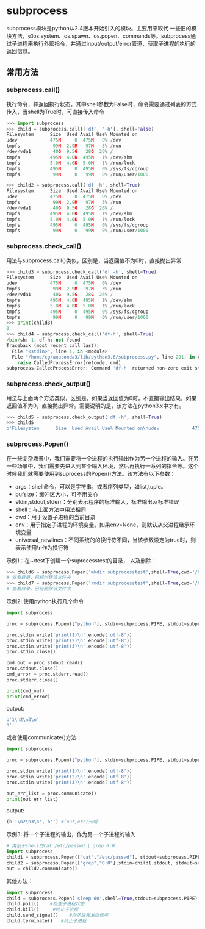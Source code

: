# subprocess

subprocess模块是python从2.4版本开始引入的模块。主要用来取代 一些旧的模块方法，如os.system、os.spawn、os.popen、commands等。subprocess通过子进程来执行外部指令，并通过input/output/error管道，获取子进程的执行的返回信息。

## 常用方法

### subprocess.call()
执行命令，并返回执行状态，其中shell参数为False时，命令需要通过列表的方式传入，当shell为True时，可直接传入命令
```python
>>> import subprocess
>>> child = subprocess.call(['df', '-h'], shell=False)
Filesystem      Size  Used Avail Use% Mounted on
udev            475M     0  475M   0% /dev
tmpfs            99M  2.9M   97M   3% /run
/dev/vda1        40G  9.5G   28G  26% /
tmpfs           495M  4.0K  495M   1% /dev/shm
tmpfs           5.0M  4.0K  5.0M   1% /run/lock
tmpfs           495M     0  495M   0% /sys/fs/cgroup
tmpfs            99M     0   99M   0% /run/user/1000

>>> child2 = subprocess.call('df -h', shell=True)
Filesystem      Size  Used Avail Use% Mounted on
udev            475M     0  475M   0% /dev
tmpfs            99M  2.9M   97M   3% /run
/dev/vda1        40G  9.5G   28G  26% /
tmpfs           495M  4.0K  495M   1% /dev/shm
tmpfs           5.0M  4.0K  5.0M   1% /run/lock
tmpfs           495M     0  495M   0% /sys/fs/cgroup
tmpfs            99M     0   99M   0% /run/user/1000
```
### subprocess.check_call()
用法与subprocess.call()类似，区别是，当返回值不为0时，直接抛出异常
```python
>>> child3 = subprocess.check_call('df -h', shell=True)
Filesystem      Size  Used Avail Use% Mounted on
udev            475M     0  475M   0% /dev
tmpfs            99M  2.9M   97M   3% /run
/dev/vda1        40G  9.5G   28G  26% /
tmpfs           495M  4.0K  495M   1% /dev/shm
tmpfs           5.0M  4.0K  5.0M   1% /run/lock
tmpfs           495M     0  495M   0% /sys/fs/cgroup
tmpfs            99M     0   99M   0% /run/user/1000
>>> print(child3)
0
>>> child4 = subprocess.check_call('df-h', shell=True)
/bin/sh: 1: df-h: not found
Traceback (most recent call last):
  File "<stdin>", line 1, in <module>
  File "/home/cg/anaconda3/lib/python3.6/subprocess.py", line 291, in check_call
    raise CalledProcessError(retcode, cmd)
subprocess.CalledProcessError: Command 'df-h' returned non-zero exit status 127.
```
### subprocess.check_output()
用法与上面两个方法类似，区别是，如果当返回值为0时，不直接输出结果，如果返回值不为0，直接抛出异常。需要说明的是，该方法在python3.x中才有。
```python
>>> child5 = subprocess.check_output('df -h', shell=True)
>>> child5
b'Filesystem      Size  Used Avail Use% Mounted on\nudev            475M     0  475M   0% /dev\ntmpfs            99M  2.9M   97M   3% /run\n/dev/vda1        40G  9.5G   28G  26% /\ntmpfs           495M  4.0K  495M   1% /dev/shm\ntmpfs           5.0M  4.0K  5.0M   1% /run/lock\ntmpfs           495M     0  495M   0% /sys/fs/cgroup\ntmpfs            99M     0   99M   0% /run/user/1000\n'
```
### subprocess.Popen()
在一些复杂场景中，我们需要将一个进程的执行输出作为另一个进程的输入。在另一些场景中，我们需要先进入到某个输入环境，然后再执行一系列的指令等。这个时候我们就需要使用到suprocess的Popen()方法。该方法有以下参数：
* args：shell命令，可以是字符串，或者序列类型，如list,tuple。
* bufsize：缓冲区大小，可不用关心
* stdin,stdout,stderr：分别表示程序的标准输入，标准输出及标准错误
* shell：与上面方法中用法相同
* cwd：用于设置子进程的当前目录
* env：用于指定子进程的环境变量。如果env=None，则默认从父进程继承环境变量
* universal_newlines：不同系统的的换行符不同，当该参数设定为true时，则表示使用\n作为换行符

示例1：在~/test下创建一个suprocesstest的目录， 以及删除：
```python
>>> child6 = subprocess.Popen('mkdir subprocesstest',shell=True,cwd='/home/cg/test')
# 查看目录，已经创建该文件夹
>>> child7 = subprocess.Popen('rmdir subprocesstest',shell=True,cwd='/home/cg/test')
# 查看目录，已经删除该文件夹
```

示例2: 使用python执行几个命令
```python
import subprocess

proc = subprocess.Popen(["python"], stdin=subprocess.PIPE, stdout=subprocess.PIPE, stderr=subprocess.PIPE)

proc.stdin.write('print(1)\n'.encode('utf-8'))
proc.stdin.write('print(2)\n'.encode('utf-8'))
proc.stdin.write('print(3)\n'.encode('utf-8'))
proc.stdin.close()

cmd_out = proc.stdout.read()
proc.stdout.close()
cmd_error = proc.stderr.read()
proc.stderr.close()

print(cmd_out)
print(cmd_error)
```
output:
```python
b'1\n2\n3\n'
b''
```
或者使用communicate()方法：
```python
import subprocess

proc = subprocess.Popen(["python"], stdin=subprocess.PIPE, stdout=subprocess.PIPE, stderr=subprocess.PIPE)

proc.stdin.write('print(1)\n'.encode('utf-8'))
proc.stdin.write('print(2)\n'.encode('utf-8'))
proc.stdin.write('print(3)\n'.encode('utf-8'))

out_err_list = proc.communicate()
print(out_err_list)

```
output:
```python
(b'1\n2\n3\n', b'') #(out,err)元组
```
示例3: 将一个子进程的输出，作为另一个子进程的输入
```python
# 类似于shell的cat /etc/passwd | grep 0:0
import subprocess
child1 = subprocess.Popen(["cat","/etc/passwd"], stdout=subprocess.PIPE)
child2 = subprocess.Popen(["grep","0:0"],stdin=child1.stdout, stdout=subprocess.PIPE)
out = child2.communicate()
```

其他方法：
```python
import subprocess
child = subprocess.Popen('sleep 60',shell=True,stdout=subprocess.PIPE)
child.poll()    #检查子进程状态
child.kill()     #终止子进程
child.send_signal()    #向子进程发送信号
child.terminate()   #终止子进程
```

